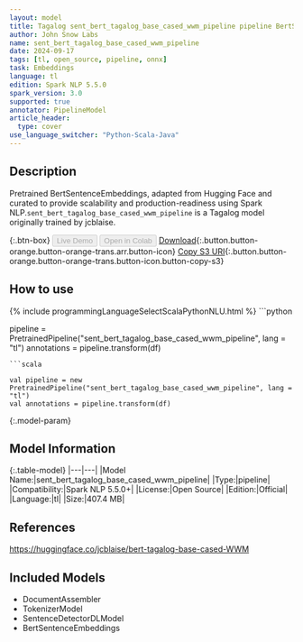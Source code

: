 ```yaml
---
layout: model
title: Tagalog sent_bert_tagalog_base_cased_wwm_pipeline pipeline BertSentenceEmbeddings from jcblaise
author: John Snow Labs
name: sent_bert_tagalog_base_cased_wwm_pipeline
date: 2024-09-17
tags: [tl, open_source, pipeline, onnx]
task: Embeddings
language: tl
edition: Spark NLP 5.5.0
spark_version: 3.0
supported: true
annotator: PipelineModel
article_header:
  type: cover
use_language_switcher: "Python-Scala-Java"
---
```


## Description

Pretrained BertSentenceEmbeddings, adapted from Hugging Face and curated to provide scalability and production-readiness using Spark NLP.`sent_bert_tagalog_base_cased_wwm_pipeline` is a Tagalog model originally trained by jcblaise.

{:.btn-box}
<button class="button button-orange" disabled>Live Demo</button>
<button class="button button-orange" disabled>Open in Colab</button>
[Download](https://s3.amazonaws.com/auxdata.johnsnowlabs.com/public/models/sent_bert_tagalog_base_cased_wwm_pipeline_tl_5.5.0_3.0_1726588105608.zip){:.button.button-orange.button-orange-trans.arr.button-icon}
[Copy S3 URI](s3://auxdata.johnsnowlabs.com/public/models/sent_bert_tagalog_base_cased_wwm_pipeline_tl_5.5.0_3.0_1726588105608.zip){:.button.button-orange.button-orange-trans.button-icon.button-copy-s3}

## How to use



<div class="tabs-box" markdown="1">
{% include programmingLanguageSelectScalaPythonNLU.html %}
```python

pipeline = PretrainedPipeline("sent_bert_tagalog_base_cased_wwm_pipeline", lang = "tl")
annotations =  pipeline.transform(df)   

```
```scala

val pipeline = new PretrainedPipeline("sent_bert_tagalog_base_cased_wwm_pipeline", lang = "tl")
val annotations = pipeline.transform(df)

```
</div>

{:.model-param}
## Model Information

{:.table-model}
|---|---|
|Model Name:|sent_bert_tagalog_base_cased_wwm_pipeline|
|Type:|pipeline|
|Compatibility:|Spark NLP 5.5.0+|
|License:|Open Source|
|Edition:|Official|
|Language:|tl|
|Size:|407.4 MB|

## References

https://huggingface.co/jcblaise/bert-tagalog-base-cased-WWM

## Included Models

- DocumentAssembler
- TokenizerModel
- SentenceDetectorDLModel
- BertSentenceEmbeddings